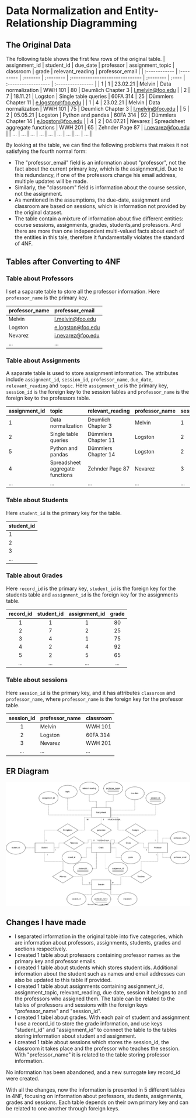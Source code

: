 # Data Normalization and Entity-Relationship Diagramming

## The Original Data
The following table shows the first few rows of the original table.
| assignment_id | student_id | due_date | professor | assignment_topic                | classroom | grade | relevant_reading    | professor_email   |
| :------------ | :--------- | :------- | :-------- | :------------------------------ | :-------- | :---- | :------------------ | :---------------- |
| 1             | 1          | 23.02.21 | Melvin    | Data normalization              | WWH 101   | 80    | Deumlich Chapter 3  | l.melvin@foo.edu  |
| 2             | 7          | 18.11.21 | Logston   | Single table queries            | 60FA 314  | 25    | Dümmlers Chapter 11 | e.logston@foo.edu |
| 1             | 4          | 23.02.21 | Melvin    | Data normalization              | WWH 101   | 75    | Deumlich Chapter 3  | l.melvin@foo.edu  |
| 5             | 2          | 05.05.21 | Logston   | Python and pandas               | 60FA 314  | 92    | Dümmlers Chapter 14 | e.logston@foo.edu |
| 4             | 2          | 04.07.21 | Nevarez   | Spreadsheet aggregate functions | WWH 201   | 65    | Zehnder Page 87     | i.nevarez@foo.edu |
| ...           | ...        | ...      | ...       | ...                             | ...       | ...   | ...                 | ...               |

By looking at the table, we can find the following problems that makes it not satisfying the fourth normal form:
- The "professor_email" field is an information about "professor", not the fact about the current primary key, which is the assignment_id. Due to this redundancy, if one of the professors change his email address, multiple updates will be made.
- Similarly, the "classroom" field is information about the course session, not the assignment.
- As mentioned in the assumptions, the due-date, assignment and classroom are based on sessions, which is information not provided by the original dataset.
- The table contain a mixture of information about five different entities: course sessions, assignments, grades, students,and professors. And there are more than one independent multi-valued facts about each of the entities in this tale, therefore it fundamentally violates the standard of 4NF.

## Tables after Converting to 4NF

### Table about Professors
I set a saparate table to store all the professor information. Here `professor_name` is the primary key.

| professor_name | professor_email   |
| :-------- | :---------------- |
| Melvin    | l.melvin@foo.edu  |
| Logston   | e.logston@foo.edu |
| Nevarez   | i.nevarez@foo.edu |
| ...       | ...               |

### Table about Assignments
A saparate table is used to store assignment information. The attributes include `assignment_id`, `session_id`, `professor_name`, `due_date`, `relevant_reading` and `topic`. Here `assignment_id` is the primary key, `session_id` is the foreign key to the session tables and `professor_name` is the foreign key to the professors table.

| assignment_id | topic                | relevant_reading    | professor_name | session_id | due_date |
| :------------ | :------------------------------ | :------------------ | :-------- | :-------- | :-------- |
| 1             | Data normalization              | Deumlich Chapter 3  | Melvin    | 1 | 23.02.21|
| 2             | Single table queries            | Dümmlers Chapter 11 | Logston   | 2 | 18.11.21|
| 5             | Python and pandas               | Dümmlers Chapter 14 | Logston   | 2 | 05.05.21|
| 4             | Spreadsheet aggregate functions | Zehnder Page 87     | Nevarez   | 3 | 04.07.21|
| ...           | ...                             | ...                 | ...       | ... |... |

### Table about Students
Here `student_id` is the primary key for the table.

| student_id |
| :----------|
| 1          |
| 2          |
| 3          |
| ...        |

### Table about Grades
Here `record_id` is the primary key, `student_id` is the foreign key for the students table and `assignment_id` is the foreign key for the assignments table.

| record_id | student_id | assignment_id | grade |
|:---------:|:----------:|:-------------:|:-----:|
|    1     |     1      |      1        |  80   |
|    2     |     7      |      2        |  25   |
|    3     |     4      |      1        |  75   |
|    4     |     2      |      4        |  92   |
|    5     |     2      |      5        |  65   |
|   ...    |    ...     |     ...       |  ...  |

### Table about sessions
Here `session_id` is the primary key, and it has attributes `classroom` and `professor_name`, where `professor_name` is the foreign key for the professor table.

| session_id | professor_name | classroom |
| :--------: | :------- | :-------- |
|     1     |  Melvin   |  WWH 101  |
|     2     |  Logston  |  60FA 314 |
|     3     |  Nevarez  |  WWH 201  |
|   ...     |   ...     |   ...     |

## ER Diagram
![ER Diagram](./images/ERDiagram.drawio.svg)

## Changes I have made
- I separated information in the original table into five categories, which are information about professors, assignments, students, grades and sections respectively.
- I created 1 table about professors containing professor names as the primary key and professor emails.
- I created 1 table about students which stores student ids. Additional information about the student such as names and email addresses can also be updated to this table if provided.
- I created 1 table about assignments containing assignment_id, assignment_topic, relevant_reading, due date, session it belogns to and the professors who assigned them. The table can be related to the tables of professors and sessions with the foreign keys "professor_name" and "session_id".
- I created 1 tabel about grades. With each pair of student and assignment I use a record_id to store the grade information, and use keys "student_id" and "assignment_id" to connect the table to the tables storing information about student and assignment.
- I created 1 table about sessions which stores the session_id, the classroom it takes place and the professor who teaches the session. With "prefessor_name" it is related to the table storing professor information.

No information has been abandoned, and a new surrogate key record_id were created.

With all the changes, now the information is presented in 5 different tables in 4NF, focusing on information about professors, students, assignments, grades and sessions. Each table depends on their own primary key and can be related to one another through foreign keys.

